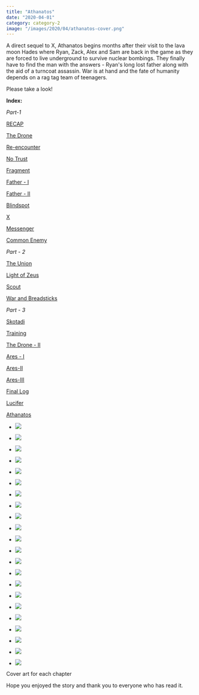 ```yaml
---
title: "Athanatos"
date: "2020-04-01"
category: category-2
image: "/images/2020/04/athanatos-cover.png"
---
```


A direct sequel to X, Athanatos begins months after their visit to the lava moon Hades where Ryan, Zack, Alex and Sam are back in the game as they are forced to live underground to survive nuclear bombings. They finally have to find the man with the answers - Ryan's long lost father along with the aid of a turncoat assassin. War is at hand and the fate of humanity depends on a rag tag team of teenagers.

Please take a look!

**Index:**

_Part-1_

[RECAP](https://www.wattpad.com/845332381-athanatos-recap)

[The Drone](https://www.wattpad.com/846206132-athanatos-the-drone)

[Re-encounter](https://www.wattpad.com/847484642-athanatos-re-encounter)

[No Trust](https://www.wattpad.com/848837744-athanatos-no-trust)

[Fragment](https://www.wattpad.com/851381512-athanatos-fragment)

[Father - I](https://www.wattpad.com/853429015-athanatos-father-i)

[Father - II](https://www.wattpad.com/855675379-athanatos-father-ii)

[Blindspot](https://www.wattpad.com/857830837-athanatos-blindspot)

[X](https://www.wattpad.com/858489029-athanatos-x)

[Messenger](https://www.wattpad.com/861477921-athanatos-messenger)

[Common Enemy](https://www.wattpad.com/862406189-athanatos-common-enemy)

_Part - 2_

[The Union](https://www.wattpad.com/862930689-athanatos-the-union)

[Light of Zeus](https://www.wattpad.com/863631127-athanatos-light-of-zeus)

[Scout](https://www.wattpad.com/866019479-athanatos-scout)

[War and Breadsticks](https://www.wattpad.com/866648035-athanatos-war-and-breadsticks)

_Part - 3_

[Skotadi](https://www.wattpad.com/866841798-athanatos-skotadi)

[Training](https://www.wattpad.com/867918782-athanatos-training)

[The Drone - II](https://www.wattpad.com/870574691-athanatos-the-drone-ii)

[Ares - I](https://www.wattpad.com/873749951-athanatos-ares-i)

[Ares-II](https://www.wattpad.com/876244605-athanatos-ares-ii)

[Ares-III](https://www.wattpad.com/879953147-athanatos-ares-iii)

[Final Log](https://www.wattpad.com/892630713-athanatos-final-log)

[Lucifer](https://www.wattpad.com/903534043-athanatos-lucifer)

[Athanatos](https://www.wattpad.com/903542220-athanatos)

- ![](https://aryanaut.files.wordpress.com/2020/08/ares-i.png?w=1024)
    
- ![](https://aryanaut.files.wordpress.com/2020/08/ares-ii.png?w=1024)
    
- ![](https://aryanaut.files.wordpress.com/2020/08/ares-iii.png?w=1024)
    
- ![](https://aryanaut.files.wordpress.com/2020/08/athanatos.png?w=1024)
    
- ![](https://aryanaut.files.wordpress.com/2020/08/blindspot.png?w=1024)
    
- ![](https://aryanaut.files.wordpress.com/2020/08/common-enemy.png?w=1024)
    
- ![](https://aryanaut.files.wordpress.com/2020/08/father-1.png?w=1024)
    
- ![](https://aryanaut.files.wordpress.com/2020/08/father-2.png?w=1024)
    
- ![](https://aryanaut.files.wordpress.com/2020/08/fragment.png?w=1024)
    
- ![](https://aryanaut.files.wordpress.com/2020/08/light-of-zeus.png?w=1024)
    
- ![](https://aryanaut.files.wordpress.com/2020/08/lucifer.png?w=1024)
    
- ![](https://aryanaut.files.wordpress.com/2020/08/messenger.png?w=1024)
    
- ![](https://aryanaut.files.wordpress.com/2020/08/no-trust.png?w=1024)
    
- ![](https://aryanaut.files.wordpress.com/2020/08/reencounter.png?w=1024)
    
- ![](https://aryanaut.files.wordpress.com/2020/08/scout.png?w=1024)
    
- ![](https://aryanaut.files.wordpress.com/2020/08/skotadi.png?w=1024)
    
- ![](https://aryanaut.files.wordpress.com/2020/08/the-drone-2.png?w=1024)
    
- ![](https://aryanaut.files.wordpress.com/2020/08/the-stone-1.png?w=1024)
    
- ![](https://aryanaut.files.wordpress.com/2020/08/the-union.png?w=1024)
    
- ![](https://aryanaut.files.wordpress.com/2020/08/training.png?w=1024)
    
- ![](https://aryanaut.files.wordpress.com/2020/08/war-and-breadsticks.png?w=1024)
    
- ![](https://aryanaut.files.wordpress.com/2020/08/x.png?w=1024)
    

Cover art for each chapter

Hope you enjoyed the story and thank you to everyone who has read it.
